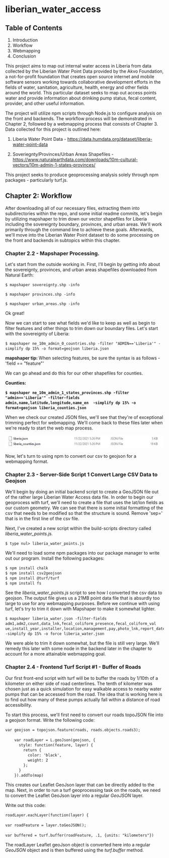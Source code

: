 # liberian_water_access


## Table of Contents 
1. Introduction
2. Workflow 
3. Webmapping
4. Conclusion
   


This project aims to map out internal water access in Liberia from data collected by the Liberian Water Point Data provided by the Akvo Foundation, a not-for-profit foundation that creates open source internet and mobile software sensors working towards collaborative development efforts in the fields of water, sanitation, agriculture, health, energy and other fields around the world. This particular dataset seeks to map out access points water and provide information about drinking pump status, fecal content, provider, and other useful information. 

The project will utilize npm scripts through Node.js to configure analysis on the front and backends. The workflow process will be demonstrated in Chapter 2, followed by a webmapping process that consists of Chapter 3. Data collected for this project is outlined here:

1. Liberia Water Point Data - https://data.humdata.org/dataset/liberia-water-point-data

2. Soveriegnty/Provinces/Urban Areas Shapefiles - https://www.naturalearthdata.com/downloads/10m-cultural-vectors/10m-admin-1-states-provinces/

This project seeks to produce geoprocessing analysis solely through npm packages - particularly turf.js. 

## <b>Chapter 2: Workflow </b>

After downloading all of our necessary files, extracting them into subdirectories within the repo, and some initial readme commits, let's begin by utilizing mapshaper to trim down our vector shapefiles for Liberia including the sovereignty boundary, provinces, and urban areas. We'll work primarily through the command line to achieve these goals. Afterwards, we'll move into the Liberian Water Point dataset to do some processing on the front and backends in subtopics within this chapter. 
 
 ### <b> Chapter 2.2 - Mapshaper Processing. </b>

 Let's start from the outside working in. First, I'll begin by getting info about the sovereignty, provinces, and urban areas shapefiles downloaded from Natural Earth:

 ```
 $ mapshaper sovereignty.shp -info
 ```
```
$ mapshaper provinces.shp -info
```
```
$ mapshaper urban_areas.shp -info
```

Ok great!

Now we can start to see what fields we'd like to keep as well as begin to filter features and other things to trim down our boundary files. Let's start with the sovereignty of Liberia:

```
$ mapshaper ne_10m_admin_0_countries.shp -filter "ADMIN=='Liberia'" -simplify dp 15% -o format=geojson liberia.json
```
<b> mapshaper tip: </b> When selecting features, be sure the syntax is as follows -  'field == "feature"' 

We can go ahead and do this for our other shapefiles for counties.

<b> Counties:

```
$ mapshaper ne_10m_admin_1_states_provinces.shp -filter "admin=='Liberia'" -filter-fields admin,name,latitude,longitude,name_en  -simplify dp 15% -o format=geojson liberia_counties.json
```
</b>

When we check our created JSON files, we'll see that they're of exceptional trimming perfect for webmapping. We'll come back to these files later when we're ready to start the web map process. 

<img src='images/screenshot1.JPG'>

Now, let's turn to using npm to convert our csv to geojson for a webmapping format.

### <b>Chapter 2.3 - Server-Side Script 1 Convert Large CSV Data to Geojson </b>

We'll begin by doing an initial backend script to create a GeoJSON file out of the rather large Liberian Water Access data file. In order to begin our geoprocess with turf, we'll need to create a file that uses the lat/lon fields as our custom geometry. We can see that there is some initial formatting of the csv that needs to be modified so that the structure is sound. Remove 'sep=' that is in the first line of the csv file. 

Next, I've created a new script within the build-scripts directory called <i>liberia_water_points.js.</i>

```
$ type nul> liberia_water_points.js
```

We'll need to load some npm packages into our package manager to write out our program. Install the following packages:

```
$ npm install chalk
$ npm install csv2geojson
$ npm install @turf/turf
$ npm install fs
```

See the <i>liberia_water_points.js </i> script to see how I converted the csv data to geojson. The output file gives us a 21MB point data file that is absurdly too large to use for any webmapping purposes. Before we continue with using turf, let's try to trim it down with Mapshaper to make it somewhat lighter. 

```
$ mapshaper liberia_water.json -filter-fields adm1,adm2,count,data_lnk,fecal_coliform_presence,fecal_coliform_val
ue,install_year,installer,location,management,pay,photo_lnk,report_date,source,status,status_id,water_source,water_tech -simplify dp 15% -o force liberia_water.json
```

We were able to trim it down somewhat, but the file is still very large. We'll remedy this later with some node in the backend later in the chapter to account for a more attainable webmapping goal. 

### <b>Chapter 2.4 - Frontend Turf Script #1 - Buffer of Roads</b>

Our first front-end script with turf will be to buffer the roads by 1/10th of a kilometer on either side of road centerlines. The tenth of kilometer was chosen just as a quick simulation for easy walkable access to nearby water pumps that can be accessed from the road. The idea that is working here is to find out how many of these pumps actually fall within a distance of road accessibility.

To start this process, we'll first need to convert our roads topoJSON file into a geojson format. Write the following code:
```
var geojson = topojson.feature(roads, roads.objects.roads3);

    var roadLayer = L.geoJson(geojson, {
      style: function(feature, layer) {
        return {
          color: 'black', 
          weight: 2
        };
      }
    }).addTo(map)
```

This creates our Leaflet GeoJson layer that can be directly added to the map. Next, in order to run a turf geoprocessing task on the roads, we need to convert the Leaflet GeoJson layer into a regular <i>GeoJSON</i> layer.

Write out this code:

```
roadLayer.eachLayer(function(layer) {
      
var roadFeature = layer.toGeoJSON();

var buffered = turf.buffer(roadFeature, .1, {units: "kilometers"})
```

The roadLayer Leaflet geoJson object is converted here into a regular <i>GeoJSON</i> object and is then buffered using the <i>turf.buffer</i> method. 


